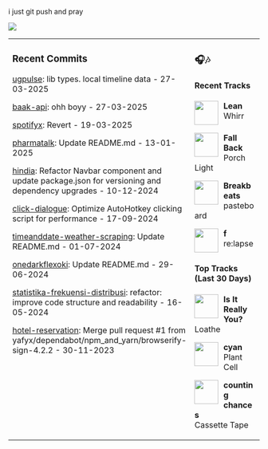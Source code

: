 i just git push and pray

<img src="https://skillicons.dev/icons?i=golang,php,python,typescript,nodejs,laravel,nextjs,react,tailwind,prisma,supabase,figma,mongodb,mysql,postgresql" />

<table><tr>
<td valign="top" width="50%">

### Recent Commits

<!-- recent_commits starts -->
[ugpulse](https://github.com/yafyx/ugpulse/commit/d52001fb52bb51bf68db45115f0b15df980b74ff): lib types. local timeline data - 27-03-2025

[baak-api](https://github.com/yafyx/baak-api/commit/16fe43ff03190dcd206d9b5d6dea80e07c8c50da): ohh boyy - 27-03-2025

[spotifyx](https://github.com/yafyx/spotifyx/commit/305787c13f50faa31b9058021324e824d87a057b): Revert - 19-03-2025

[pharmatalk](https://github.com/yafyx/pharmatalk/commit/029c5a25a2754eb9b5dc1d95e6d6617bb2b1fbb8): Update README.md - 13-01-2025

[hindia](https://github.com/yafyx/hindia/commit/bb54c060ae47e2b23a024e23b630407105e8f54d): Refactor Navbar component and update package.json for versioning and dependency upgrades - 10-12-2024

[click-dialogue](https://github.com/yafyx/click-dialogue/commit/a24adcbd56d31a8cb8dbc8b8560f4e2f8c0324a1): Optimize AutoHotkey clicking script for performance - 17-09-2024

[timeanddate-weather-scraping](https://github.com/yafyx/timeanddate-weather-scraping/commit/7b114d739f870b5ea486fe05adb33b177ac5ad7c): Update README.md - 01-07-2024

[onedarkflexoki](https://github.com/yafyx/onedarkflexoki/commit/13db08acb9f7e7a50ff2192e626e484533f67175): Update README.md - 29-06-2024

[statistika-frekuensi-distribusi](https://github.com/yafyx/statistika-frekuensi-distribusi/commit/83eee4d905146aed84436041597fa2158661c7ac): refactor: improve code structure and readability - 16-05-2024

[hotel-reservation](https://github.com/yafyx/hotel-reservation/commit/0fc47e5392fc00b751454734f3da941d5d8d79cb): Merge pull request #1 from yafyx/dependabot/npm_and_yarn/browserify-sign-4.2.2 - 30-11-2023
<!-- recent_commits ends -->

</td>
<td valign="top" width="50%">

### 🎧🎶

#### Recent Tracks

<!-- recent_tracks starts -->
<img src="https://lastfm.freetls.fastly.net/i/u/300x300/f426e285ae696f3d0486e08c03964afd.jpg" width="48" height="48" align="left" style="margin-right: 10px;"/>**Lean**<br>Whirr<br clear="left">

<img src="https://lastfm.freetls.fastly.net/i/u/300x300/f54bed92a4a57917f3c491e436561779.jpg" width="48" height="48" align="left" style="margin-right: 10px;"/>**Fall Back**<br>Porch Light<br clear="left">

<img src="https://lastfm.freetls.fastly.net/i/u/300x300/14bfe6e9d0d64453d79477f23b77ae03.jpg" width="48" height="48" align="left" style="margin-right: 10px;"/>**Breakbeats**<br>pasteboard<br clear="left">

<img src="https://lastfm.freetls.fastly.net/i/u/300x300/d6ce3ab5d3589efc6ef0ba735fe08fdd.jpg" width="48" height="48" align="left" style="margin-right: 10px;"/>**f**<br>re:lapse<br clear="left">
<!-- recent_tracks ends -->

#### Top Tracks (Last 30 Days)

<!-- top_tracks starts -->
<img src="https://lastfm.freetls.fastly.net/i/u/300x300/2a96cbd8b46e442fc41c2b86b821562f.png" width="48" height="48" align="left" style="margin-right: 10px;"/>**Is It Really You?**<br>Loathe<br clear="left">

<img src="https://lastfm.freetls.fastly.net/i/u/300x300/2a96cbd8b46e442fc41c2b86b821562f.png" width="48" height="48" align="left" style="margin-right: 10px;"/>**cyan**<br>Plant Cell<br clear="left">

<img src="https://lastfm.freetls.fastly.net/i/u/300x300/2a96cbd8b46e442fc41c2b86b821562f.png" width="48" height="48" align="left" style="margin-right: 10px;"/>**counting chances**<br>Cassette Tape<br clear="left">
<!-- top_tracks ends -->

</td>
</tr></table>
